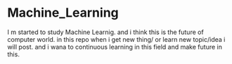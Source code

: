# Machine_Learning
I m started to study Machine Learnig. and i think this is the future of computer world. in this repo when i get new thing/ or learn new topic/idea i will post. and i wana to continuous learning in this field and make future in this.
